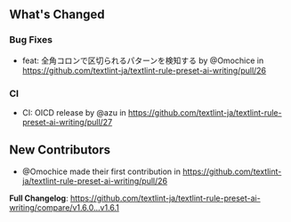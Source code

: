 <!-- Release notes generated using configuration in .github/release.yml at main -->

## What's Changed
### Bug Fixes
* feat: 全角コロンで区切られるパターンを検知する by @Omochice in https://github.com/textlint-ja/textlint-rule-preset-ai-writing/pull/26
### CI
* CI: OICD release by @azu in https://github.com/textlint-ja/textlint-rule-preset-ai-writing/pull/27

## New Contributors
* @Omochice made their first contribution in https://github.com/textlint-ja/textlint-rule-preset-ai-writing/pull/26

**Full Changelog**: https://github.com/textlint-ja/textlint-rule-preset-ai-writing/compare/v1.6.0...v1.6.1
